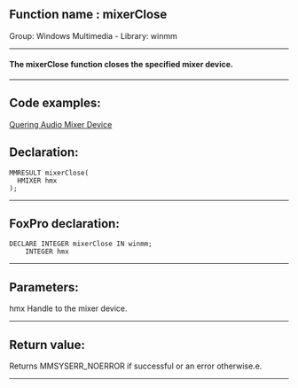 
## Function name : mixerClose
Group: Windows Multimedia - Library: winmm    
***  


#### The mixerClose function closes the specified mixer device.
***  


## Code examples:
[Quering Audio Mixer Device](../../samples/sample_423.md)  

## Declaration:
```foxpro  
MMRESULT mixerClose(
  HMIXER hmx
);  
```  
***  


## FoxPro declaration:
```foxpro  
DECLARE INTEGER mixerClose IN winmm;
	INTEGER hmx  
```  
***  


## Parameters:
hmx
Handle to the mixer device.

  
***  


## Return value:
Returns MMSYSERR_NOERROR if successful or an error otherwise.e.  
***  

